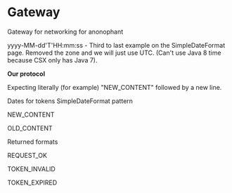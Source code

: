 # Gateway
Gateway for networking for anonophant

yyyy-MM-dd'T'HH:mm:ss  - Third to last example on the SimpleDateFormat page. Removed the zone and we will just use UTC. (Can't use Java 8 time because CSX only has Java 7).

**Our protocol**

Expecting literally (for example) "NEW_CONTENT" followed by a new line.

Dates for tokens SimpleDateFormat pattern 

NEW_CONTENT
<token>
<media request id>

OLD_CONTENT
<old token>
<new token>

Returned formats

REQUEST_OK
<content>

TOKEN_INVALID

TOKEN_EXPIRED
